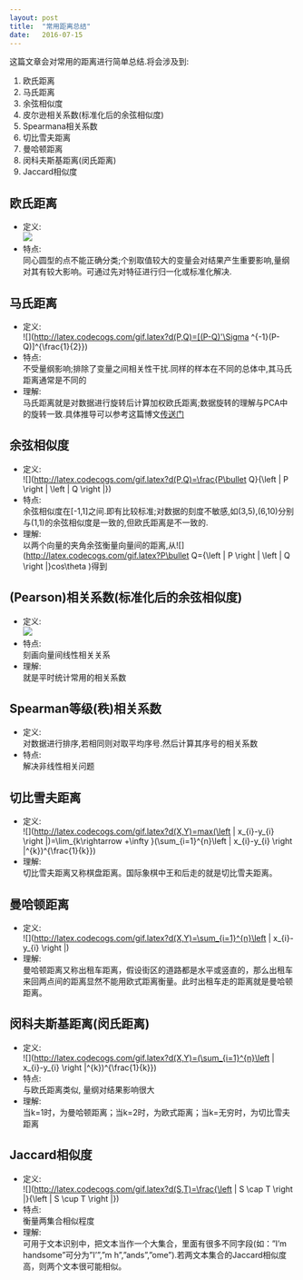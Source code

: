 ```yaml
---
layout: post
title:  "常用距离总结"
date:   2016-07-15
---
```

这篇文章会对常用的距离进行简单总结.将会涉及到:
1. 欧氏距离
2. 马氏距离
3. 余弦相似度
4. 皮尔逊相关系数(标准化后的余弦相似度)
5. Spearmana相关系数
6. 切比雪夫距离
7. 曼哈顿距离
8. 闵科夫斯基距离(闵氏距离)
9. Jaccard相似度


## 欧氏距离
* 定义:
<br>![](http://latex.codecogs.com/gif.latex?d(P,Q)=[(P-Q)'(P-Q)]^{\frac{1}{2}})
* 特点:
<br>同心圆型的点不能正确分类;个别取值较大的变量会对结果产生重要影响,量纲对其有较大影响。可通过先对特征进行归一化或标准化解决.


## 马氏距离
* 定义:
<br>![](http://latex.codecogs.com/gif.latex?d(P,Q)=[(P-Q)'\Sigma ^{-1}(P-Q)]^{\frac{1}{2}})
* 特点:
<br>不受量纲影响;排除了变量之间相关性干扰.同样的样本在不同的总体中,其马氏距离通常是不同的
* 理解:
<br>马氏距离就是对数据进行旋转后计算加权欧氏距离;数据旋转的理解与PCA中的旋转一致.具体推导可以参考这篇博文[传送门](http://www.cnblogs.com/Weirping/articles/6613013.html)


## 余弦相似度
* 定义:
<br>![](http://latex.codecogs.com/gif.latex?d(P,Q)=\frac{P\bullet Q}{\left \| P \right \| \left \| Q \right \|})
* 特点: 
<br>余弦相似度在[-1,1]之间.即有比较标准;对数据的刻度不敏感,如(3,5),(6,10)分别与(1,1)的余弦相似度是一致的,但欧氏距离是不一致的.
* 理解:
<br>以两个向量的夹角余弦衡量向量间的距离,从![](http://latex.codecogs.com/gif.latex?P\bullet Q={\left \| P \right \| \left \| Q \right \|}cos\theta )得到


## (Pearson)相关系数(标准化后的余弦相似度)
* 定义:
<br>![](http://latex.codecogs.com/gif.latex?d(P,Q)=\frac{Cov(P,Q)}{\sqrt{Var(P)}\sqrt{Var(Q)}}=\frac{[P-E(P)]'[Q-E(Q)]}{\sqrt{[P-E(P)]'[P-E(P)]}\sqrt{[Q-E(Q)]'[Q-E(Q)]}})
* 特点:
<br>刻画向量间线性相关关系
* 理解:
<br>就是平时统计常用的相关系数


## Spearman等级(秩)相关系数
* 定义:
<br>对数据进行排序,若相同则对取平均序号.然后计算其序号的相关系数
* 特点:
<br>解决非线性相关问题


## 切比雪夫距离
* 定义:
<br>![](http://latex.codecogs.com/gif.latex?d(X,Y)=max(\left | x_{i}-y_{i} \right |)=\lim_{k\rightarrow +\infty }(\sum_{i=1}^{n}\left | x_{i}-y_{i} \right |^{k})^{\frac{1}{k}})
* 理解:
<br>切比雪夫距离又称棋盘距离。国际象棋中王和后走的就是切比雪夫距离。


## 曼哈顿距离
* 定义:
<br>![](http://latex.codecogs.com/gif.latex?d(X,Y)=\sum_{i=1}^{n}\left | x_{i}-y_{i} \right |)
* 理解:
<br>曼哈顿距离又称出租车距离，假设街区的道路都是水平或竖直的，那么出租车来回两点间的距离显然不能用欧式距离衡量。此时出租车走的距离就是曼哈顿距离。


## 闵科夫斯基距离(闵氏距离)
* 定义:
<br>![](http://latex.codecogs.com/gif.latex?d(X,Y)=(\sum_{i=1}^{n}\left | x_{i}-y_{i} \right |^{k})^{\frac{1}{k}})
* 特点:
<br>与欧氏距离类似, 量纲对结果影响很大
* 理解:
<br>当k=1时，为曼哈顿距离；当k=2时，为欧式距离；当k=无穷时，为切比雪夫距离


## Jaccard相似度
* 定义:
<br>![](http://latex.codecogs.com/gif.latex?d(S,T)=\frac{\left | S \cap T \right |}{\left | S \cup  T \right |})
* 特点:
<br>衡量两集合相似程度
* 理解:
<br>可用于文本识别中，把文本当作一个大集合，里面有很多不同字段(如：”I’m handsome”可分为”I’”,”m h”,”ands”,”ome”).若两文本集合的Jaccard相似度高，则两个文本很可能相似。











